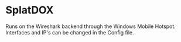 # SplatDOX
Runs on the Wireshark backend through the Windows Mobile Hotspot.
Interfaces and IP's can be changed in the Config file.
